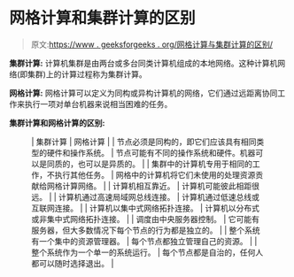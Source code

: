 # 网格计算和集群计算的区别

> 原文:[https://www . geeksforgeeks . org/网格计算与集群计算的区别/](https://www.geeksforgeeks.org/difference-between-grid-computing-and-cluster-computing/)

**集群计算:**
计算机集群是由两台或多台同类计算机组成的本地网络。这种计算机网络(即集群)上的计算过程称为集群计算。

**网格计算:**
网格计算可以定义为同构或异构计算机的网络，它们通过远距离协同工作来执行一项对单台机器来说相当困难的任务。

**集群计算和网格计算的区别:**

<figure class="table">

| 集群计算 | 网格计算 |
| 节点必须是同构的，即它们应该具有相同类型的硬件和操作系统。 | 节点可能有不同的操作系统和硬件。机器可以是同质的，也可以是异质的。 |
| 集群中的计算机专用于相同的工作，不执行其他任务。 | 网格中的计算机将它们未使用的处理资源贡献给网格计算网络。 |
| 计算机相互靠近。 | 计算机可能彼此相距很远。 |
| 计算机通过高速局域网总线连接。 | 计算机通过低速总线或互联网连接。 |
| 计算机以集中式网络拓扑连接。 | 计算机以分布式或非集中式网络拓扑连接。 |
| 调度由中央服务器控制。 | 它可能有服务器，但大多数情况下每个节点的行为都是独立的。 |
| 整个系统有一个集中的资源管理器。 | 每个节点都独立管理自己的资源。 |
| 整个系统作为一个单一的系统运行。 | 每个节点都是自治的，任何人都可以随时选择退出。 |

</figure>